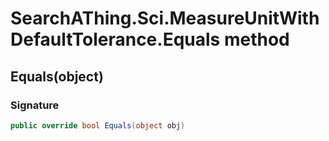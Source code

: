 # SearchAThing.Sci.MeasureUnitWithDefaultTolerance.Equals method
## Equals(object)
### Signature
```csharp
public override bool Equals(object obj)
```
